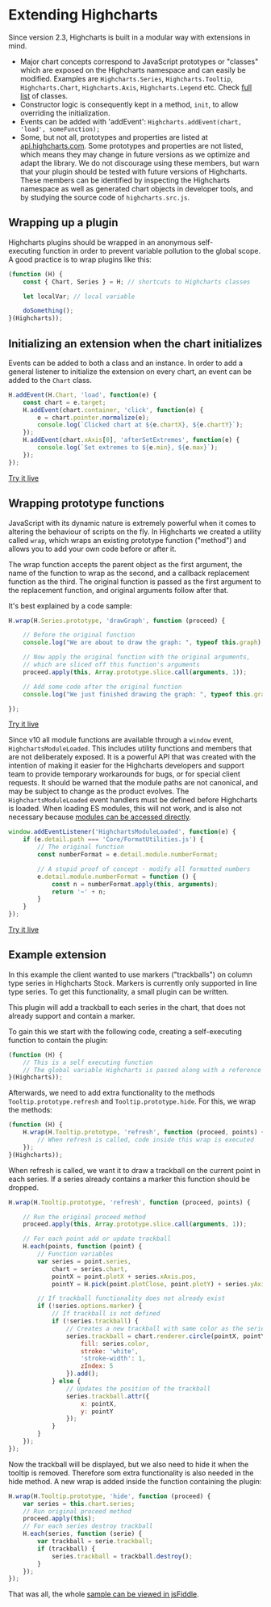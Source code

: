 Extending Highcharts
====================

Since version 2.3, Highcharts is built in a modular way with extensions in mind. 

*   Major chart concepts correspond to JavaScript prototypes or "classes" which are exposed on the Highcharts namespace and can easily be modified. Examples are `Highcharts.Series`, `Highcharts.Tooltip`, `Highcharts.Chart`, `Highcharts.Axis`, `Highcharts.Legend` etc. Check [full list](https://api.highcharts.com/class-reference/classes.list) of classes.
*   Constructor logic is consequently kept in a method, `init`, to allow overriding the initialization.
*   Events can be added with 'addEvent':
    `Highcharts.addEvent(chart, 'load', someFunction);`
*   Some, but not all, prototypes and properties are listed at [api.highcharts.com](https://api.highcharts.com/class-reference/classes.list). Some prototypes and properties are not listed, which means they may change in future versions as we optimize and adapt the library. We do not discourage using these members, but warn that your plugin should be tested with future versions of Highcharts. These members can be identified by inspecting the Highcharts namespace as well as generated chart objects in developer tools, and by studying the source code of `highcharts.src.js`.

Wrapping up a plugin
--------------------

Highcharts plugins should be wrapped in an anonymous self-executing function in order to prevent variable pollution to the global scope. A good practice is to wrap plugins like this:

```js
(function (H) {
    const { Chart, Series } = H; // shortcuts to Highcharts classes

    let localVar; // local variable

    doSomething();
}(Highcharts));
```

Initializing an extension when the chart initializes
----------------------------------------------------

Events can be added to both a class and an instance. In order to add a general listener to initialize the extension on every chart, an event can be added to the `Chart` class.

```js
H.addEvent(H.Chart, 'load', function(e) {
    const chart = e.target;
    H.addEvent(chart.container, 'click', function(e) {
        e = chart.pointer.normalize(e);
        console.log(`Clicked chart at ${e.chartX}, ${e.chartY}`);
    });
    H.addEvent(chart.xAxis[0], 'afterSetExtremes', function(e) {
        console.log(`Set extremes to ${e.min}, ${e.max}`);
    });
});
```

[Try it live](https://jsfiddle.net/gh/get/library/pure/highcharts/highcharts/tree/master/samples/highcharts/chart/events-load-class/)

Wrapping prototype functions
----------------------------

JavaScript with its dynamic nature is extremely powerful when it comes to altering the behaviour of scripts on the fly. In Highcharts we created a utility called `wrap`, which wraps an existing prototype function ("method") and allows you to add your own code before or after it. 

The wrap function accepts the parent object as the first argument, the name of the function to wrap as the second, and a callback replacement function as the third. The original function is passed as the first argument to the replacement function, and original arguments follow after that.

It's best explained by a code sample:

```js
H.wrap(H.Series.prototype, 'drawGraph', function (proceed) {

    // Before the original function
    console.log("We are about to draw the graph: ", typeof this.graph);

    // Now apply the original function with the original arguments,
    // which are sliced off this function's arguments
    proceed.apply(this, Array.prototype.slice.call(arguments, 1));

    // Add some code after the original function
    console.log("We just finished drawing the graph: ", typeof this.graph);

});
```

[Try it live](https://jsfiddle.net/gh/get/library/pure/highcharts/highcharts/tree/master/samples/highcharts/series/wrap-drawgraph/)

Since v10 all module functions are available through a `window` event, `HighchartsModuleLoaded`. This includes utility functions and members that are not deliberately exposed. It is a powerful API that was created with the intention of making it easier for the Highcharts developers and support team to provide temporary workarounds for bugs, or for special client requests. It should be warned that the module paths are not canonical, and may be subject to change as the product evolves. The `HighchartsModuleLoaded` event handlers must be defined before Highcharts is loaded. When loading ES modules, this will not work, and is also not necessary because [modules can be accessed directly](https://jsfiddle.net/gh/get/library/pure/highcharts/highcharts/tree/master/samples/highcharts/esm/extending-members/).

```js
window.addEventListener('HighchartsModuleLoaded', function(e) {
    if (e.detail.path === 'Core/FormatUtilities.js') {
        // The original function
        const numberFormat = e.detail.module.numberFormat;

        // A stupid proof of concept - modify all formatted numbers
        e.detail.module.numberFormat = function () {
            const n = numberFormat.apply(this, arguments);
            return '~' + n;
        }
    }
});
```

[Try it live](https://jsfiddle.net/gh/get/library/pure/highcharts/highcharts/tree/master/samples/highcharts/members/module-loaded-event/)

Example extension
-----------------

In this example the client wanted to use markers ("trackballs") on column type series in Highcharts Stock. Markers is currently only supported in line type series. To get this functionality, a small plugin can be written.

This plugin will add a trackball to each series in the chart, that does not already support and contain a marker.

To gain this we start with the following code, creating a self-executing function to contain the plugin:

```js
(function (H) {
    // This is a self executing function
    // The global variable Highcharts is passed along with a reference H
}(Highcharts));
```

Afterwards, we need to add extra functionality to the methods `Tooltip.prototype.refresh` and `Tooltip.prototype.hide`. For this, we wrap the methods:

```js
(function (H) {
    H.wrap(H.Tooltip.prototype, 'refresh', function (proceed, points) {
        // When refresh is called, code inside this wrap is executed
    });
}(Highcharts));
```

When refresh is called, we want it to draw a trackball on the current point in each series. If a series already contains a marker this function should be dropped.

```js
H.wrap(H.Tooltip.prototype, 'refresh', function (proceed, points) {

    // Run the original proceed method
    proceed.apply(this, Array.prototype.slice.call(arguments, 1));

    // For each point add or update trackball
    H.each(points, function (point) {
        // Function variables
        var series = point.series,
            chart = series.chart,
            pointX = point.plotX + series.xAxis.pos,
            pointY = H.pick(point.plotClose, point.plotY) + series.yAxis.pos;

        // If trackball functionality does not already exist
        if (!series.options.marker) {
            // If trackball is not defined
            if (!series.trackball) {
                // Creates a new trackball with same color as the series
                series.trackball = chart.renderer.circle(pointX, pointY, 5).attr({
                    fill: series.color,
                    stroke: 'white',
                    'stroke-width': 1,
                    zIndex: 5
                }).add();
            } else {
                // Updates the position of the trackball
                series.trackball.attr({
                    x: pointX,
                    y: pointY
                });
            }
        }
    });
});
```


Now the trackball will be displayed, but we also need to hide it when the tooltip is removed. Therefore som extra functionality is also needed in the hide method. A new wrap is added inside the function containing the plugin:

```js
H.wrap(H.Tooltip.prototype, 'hide', function (proceed) {
    var series = this.chart.series;
    // Run original proceed method
    proceed.apply(this);
    // For each series destroy trackball
    H.each(series, function (serie) {
        var trackball = serie.trackball;
        if (trackball) {
            series.trackball = trackball.destroy();
        }
    });
});
```

That was all, the whole [sample can be viewed in jsFiddle](https://jsfiddle.net/gh/get/library/pure/highcharts/highcharts/tree/master/samples/highcharts/tooltip/trackball-plugin/).
